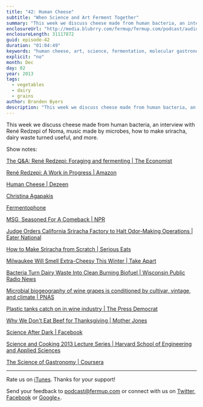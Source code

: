 ```yaml
---
title: "42: Human Cheese"
subtitle: "When Science and Art Ferment Together"
summary: "This week we discuss cheese made from human bacteria, an interview with Rene Redzepi of Noma, music made by microbes, how to make sriracha, dairy waste turned useful, and more."
enclosureUrl: "http://media.blubrry.com/fermup/fermup.com/podcast/audio/fermup-42.mp3"
enclosureLength: 31117872
guid: episode-42
duration: "01:04:49"
keywords: "human cheese, art, science, fermentation, molecular gastronomy, fermentaphone"
explicit: "no"
month: Dec
day: 02
year: 2013
tags:
  - vegetables
  - dairy
  - grains
author: Branden Byers
description: "This week we discuss cheese made from human bacteria, an interview with Rene Redzepi of Noma, music made by microbes, how to make sriracha, dairy waste turned useful, and more."
---
```

This week we discuss cheese made from human bacteria, an interview with Ren&eacute; Redzepi of Noma, music made by microbes, how to make sriracha, dairy waste turned useful, and more.

Show notes:

[The Q&A: Ren&eacute; Redzepi: Foraging and fermenting | The Economist](http://www.economist.com/blogs/prospero/2013/11/qa-ren-redzepi)

[Ren&eacute; Redzepi: A Work in Progress | Amazon](http://www.amazon.com/exec/obidos/ASIN/0714866911/fermup-20)

[Human Cheese | Dezeen](http://www.dezeen.com/2013/11/20/olafur-eliasson-tears-used-to-make-human-cheese/)

[Christina Agapakis](http://agapakis.com/)

[Fermentophone](http://vimeo.com/77816656)

[MSG, Seasoned For A Comeback | NPR](http://www.npr.org/blogs/thesalt/2013/11/17/245728214/msg-seasoned-for-a-comeback)

[Judge Orders California Sriracha Factory to Halt Odor-Making Operations | Eater National](http://eater.com/archives/2013/11/27/judge-orders-sriracha-factory-to-halt-odormaking-operations.php)

[How to Make Sriracha from Scratch | Serious Eats](http://www.seriouseats.com/2012/02/how-to-make-sriracha-from-scratch-sauces.html)

[Milwaukee Will Smell Extra-Cheesy This Winter | Take Apart](http://www.takepart.com/article/2013/11/24/dairy-brine-milwaukee-cheese-roadways)

[Bacteria Turn Dairy Waste Into Clean Burning Biofuel | Wisconsin Public Radio News](http://news.wpr.org/post/bacteria-turn-dairy-waste-clean-burning-biofuel)

[Microbial biogeography of wine grapes is conditioned by cultivar, vintage, and climate | PNAS](http://www.pnas.org/content/early/2013/11/20/1317377110.abstract?sid=8f8cd724-4105-404f-ac6b-b1f4716426de)

[Plastic tanks catch on in wine industry | The Press Democrat](http://www.pressdemocrat.com/article/20131103/business/131109940#page=0)

[Why We Don't Eat Beef for Thanksgiving | Mother Jones](http://www.motherjones.com/environment/2013/11/seasonal-meat-beef-turkey-thanksgiving)

[Science After Dark | Facebook](https://www.facebook.com/ScienceAfterDarkSLO)

[Science and Cooking 2013 Lecture Series | Harvard School of Engineering and Applied Sciences](http://www.seas.harvard.edu/cooking)

[The Science of Gastronomy | Coursera](https://www.coursera.org/course/scigast)

---

Rate us on [iTunes](http://itunes.apple.com/podcast/fermup-fermented-food-podcast/id593958494). Thanks for your support!

Send your feedback to <a href="mailto:podcast@fermup.com">podcast@fermup.com</a> or connect with us on [Twitter](https://twitter.com/fermup), [Facebook](http://www.facebook.com/fermup) or [Google+](https://google.com/+fermup).